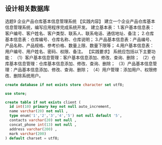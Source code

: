 ## 设计相关数据库

选题9 企业产品仓库基本信息管理系统 
【实践内容】
建立一个企业产品仓库基本信息管理系统，编写应用程序完成系统开发。
 建立基本表：
1.客户基本信息表：客户编号、客户姓名、客户类型、联系人、联系电话、通信地址、备注；
2.仓库基本信息表：仓库编号、仓库名称、仓库说明；
3.产品基本信息表：产品编号、产品名称、产品规格、参考价格、数量上限、数量下限等；
4.用户基本信息表：用户编号、用户姓名、密码、权限、备注。 
【实践要求】
系统应包括以下主要功能：
（1）客户基本信息管理：客户基本信息添加、修改、查询、删除；
（2）仓库基本信息管理：仓库基本信息添加、修改、查询、删除； 
（3）产品基本信息管理：产品基本信息添加、修改、查询、删除； 
（4）用户管理：添加用户、权限修改、删除系统用户。

```sql
create database if not exists store character set utf8;

use store;

create table if not exists client (
  id int(10) primary key not null auto_increment,
  name varchar(20) not null ,
  type enum('1','2','3','4','5') not null default '5',
  contacts varchar(20) not null ,
  concat_phone int(13) not null ,
  address varchar(200) ,
  mark varchar(200)
) default charset = utf8;


```
